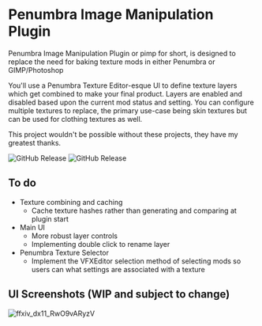

# Penumbra Image Manipulation Plugin



Penumbra Image Manipulation Plugin or pimp for short, is designed to replace the need for baking texture mods in either Penumbra or GIMP/Photoshop

You'll use a Penumbra Texture Editor-esque UI to define texture layers which get combined to make your final product.
Layers are enabled and disabled based upon the current mod status and setting.
You can configure multiple textures to replace, the primary use-case being skin textures but can be used for clothing textures as well.

This project wouldn't be possible without these projects, they have my greatest thanks.

![GitHub Release](https://img.shields.io/github/v/release/xivdev/Penumbra?style=plastic&label=Penumbra) ![GitHub Release](https://img.shields.io/github/v/release/0ceal0t/Dalamud-VFXEditor?style=plastic&label=VfxEdit)



## To do

* Texture combining and caching
  * Cache texture hashes rather than generating and comparing at plugin start
* Main UI
  * More robust layer controls
  * Implementing double click to rename layer
* Penumbra Texture Selector
  * Implement the VFXEditor selection method of selecting mods so users can what settings are associated with a texture




## UI Screenshots (WIP and subject to change)

![ffxiv_dx11_RwO9vARyzV](https://github.com/user-attachments/assets/2174cbad-887b-4c96-b6a6-ab28b9bb65c6)
